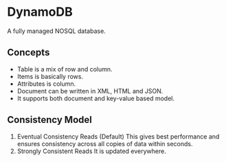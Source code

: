 # DynamoDB
A fully managed NOSQL database.

## Concepts
- Table is a mix of row and column.
- Items is basically rows.
- Attributes is column.
- Document can be written in XML, HTML and JSON.
- It supports both document and key-value based model. 

## Consistency Model
1. Eventual Consistency Reads (Default)
This gives best performance and ensures consistency across all copies of data within seconds.
2. Strongly Consistent Reads
It is updated everywhere.
